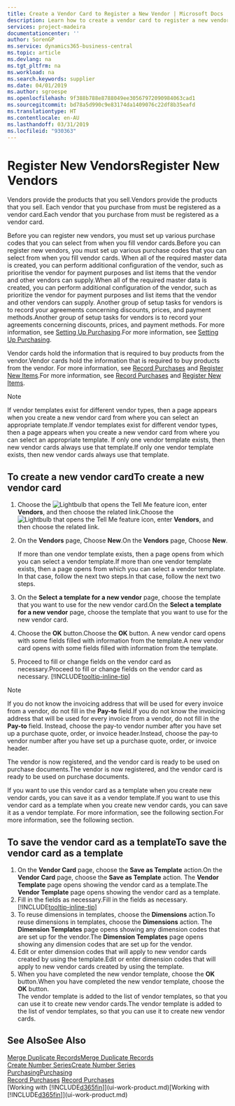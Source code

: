 ```yaml
---
title: Create a Vendor Card to Register a New Vendor | Microsoft Docs
description: Learn how to create a vendor card to register a new vendor or supplier.
services: project-madeira
documentationcenter: ''
author: SorenGP
ms.service: dynamics365-business-central
ms.topic: article
ms.devlang: na
ms.tgt_pltfrm: na
ms.workload: na
ms.search.keywords: supplier
ms.date: 04/01/2019
ms.author: sgroespe
ms.openlocfilehash: 9f388b788e8788049ee30567972090984063cad1
ms.sourcegitcommit: bd78a5d990c9e83174da1409076c22df8b35eafd
ms.translationtype: HT
ms.contentlocale: en-AU
ms.lasthandoff: 03/31/2019
ms.locfileid: "930363"
---
```

# <a name="register-new-vendors"></a><span data-ttu-id="4289f-103">Register New Vendors</span><span class="sxs-lookup"><span data-stu-id="4289f-103">Register New Vendors</span></span>
<span data-ttu-id="4289f-104">Vendors provide the products that you sell.</span><span class="sxs-lookup"><span data-stu-id="4289f-104">Vendors provide the products that you sell.</span></span> <span data-ttu-id="4289f-105">Each vendor that you purchase from must be registered as a vendor card.</span><span class="sxs-lookup"><span data-stu-id="4289f-105">Each vendor that you purchase from must be registered as a vendor card.</span></span>

<span data-ttu-id="4289f-106">Before you can register new vendors, you must set up various purchase codes that you can select from when you fill vendor cards.</span><span class="sxs-lookup"><span data-stu-id="4289f-106">Before you can register new vendors, you must set up various purchase codes that you can select from when you fill vendor cards.</span></span> <span data-ttu-id="4289f-107">When all of the required master data is created, you can perform additional configuration of the vendor, such as prioritise the vendor for payment purposes and list items that the vendor and other vendors can supply.</span><span class="sxs-lookup"><span data-stu-id="4289f-107">When all of the required master data is created, you can perform additional configuration of the vendor, such as prioritize the vendor for payment purposes and list items that the vendor and other vendors can supply.</span></span> <span data-ttu-id="4289f-108">Another group of setup tasks for vendors is to record your agreements concerning discounts, prices, and payment methods.</span><span class="sxs-lookup"><span data-stu-id="4289f-108">Another group of setup tasks for vendors is to record your agreements concerning discounts, prices, and payment methods.</span></span> <span data-ttu-id="4289f-109">For more information, see [Setting Up Purchasing](purchasing-setup-purchasing.md).</span><span class="sxs-lookup"><span data-stu-id="4289f-109">For more information, see [Setting Up Purchasing](purchasing-setup-purchasing.md).</span></span>

<span data-ttu-id="4289f-110">Vendor cards hold the information that is required to buy products from the vendor.</span><span class="sxs-lookup"><span data-stu-id="4289f-110">Vendor cards hold the information that is required to buy products from the vendor.</span></span> <span data-ttu-id="4289f-111">For more information, see [Record Purchases](purchasing-how-record-purchases.md) and [Register New Items](inventory-how-register-new-items.md).</span><span class="sxs-lookup"><span data-stu-id="4289f-111">For more information, see [Record Purchases](purchasing-how-record-purchases.md) and [Register New Items](inventory-how-register-new-items.md).</span></span>

> [!NOTE]  
>   <span data-ttu-id="4289f-112">If vendor templates exist for different vendor types, then a page appears when you create a new vendor card from where you can select an appropriate template.</span><span class="sxs-lookup"><span data-stu-id="4289f-112">If vendor templates exist for different vendor types, then a page appears when you create a new vendor card from where you can select an appropriate template.</span></span> <span data-ttu-id="4289f-113">If only one vendor template exists, then new vendor cards always use that template.</span><span class="sxs-lookup"><span data-stu-id="4289f-113">If only one vendor template exists, then new vendor cards always use that template.</span></span>

## <a name="to-create-a-new-vendor-card"></a><span data-ttu-id="4289f-114">To create a new vendor card</span><span class="sxs-lookup"><span data-stu-id="4289f-114">To create a new vendor card</span></span>
1. <span data-ttu-id="4289f-115">Choose the ![Lightbulb that opens the Tell Me feature](media/ui-search/search_small.png "Tell me what you want to do") icon, enter **Vendors**, and then choose the related link.</span><span class="sxs-lookup"><span data-stu-id="4289f-115">Choose the ![Lightbulb that opens the Tell Me feature](media/ui-search/search_small.png "Tell me what you want to do") icon, enter **Vendors**, and then choose the related link.</span></span>  
2. <span data-ttu-id="4289f-116">On the **Vendors** page, Choose **New**.</span><span class="sxs-lookup"><span data-stu-id="4289f-116">On the **Vendors** page, Choose **New**.</span></span>

    <span data-ttu-id="4289f-117">If more than one vendor template exists, then a page opens from which you can select a vendor template.</span><span class="sxs-lookup"><span data-stu-id="4289f-117">If more than one vendor template exists, then a page opens from which you can select a vendor template.</span></span> <span data-ttu-id="4289f-118">In that case, follow the next two steps.</span><span class="sxs-lookup"><span data-stu-id="4289f-118">In that case, follow the next two steps.</span></span>
3. <span data-ttu-id="4289f-119">On the **Select a template for a new vendor** page, choose the template that you want to use for the new vendor card.</span><span class="sxs-lookup"><span data-stu-id="4289f-119">On the **Select a template for a new vendor** page, choose the template that you want to use for the new vendor card.</span></span>
4. <span data-ttu-id="4289f-120">Choose the **OK** button.</span><span class="sxs-lookup"><span data-stu-id="4289f-120">Choose the **OK** button.</span></span> <span data-ttu-id="4289f-121">A new vendor card opens with some fields filled with information from the template.</span><span class="sxs-lookup"><span data-stu-id="4289f-121">A new vendor card opens with some fields filled with information from the template.</span></span>
5. <span data-ttu-id="4289f-122">Proceed to fill or change fields on the vendor card as necessary.</span><span class="sxs-lookup"><span data-stu-id="4289f-122">Proceed to fill or change fields on the vendor card as necessary.</span></span> [!INCLUDE[tooltip-inline-tip](includes/tooltip-inline-tip_md.md)]

> [!NOTE]  
>   <span data-ttu-id="4289f-123">If you do not know the invoicing address that will be used for every invoice from a vendor, do not fill in the **Pay-to** field.</span><span class="sxs-lookup"><span data-stu-id="4289f-123">If you do not know the invoicing address that will be used for every invoice from a vendor, do not fill in the **Pay-to** field.</span></span> <span data-ttu-id="4289f-124">Instead, choose the pay-to vendor number after you have set up a purchase quote, order, or invoice header.</span><span class="sxs-lookup"><span data-stu-id="4289f-124">Instead, choose the pay-to vendor number after you have set up a purchase quote, order, or invoice header.</span></span>

<span data-ttu-id="4289f-125">The vendor is now registered, and the vendor card is ready to be used on purchase documents.</span><span class="sxs-lookup"><span data-stu-id="4289f-125">The vendor is now registered, and the vendor card is ready to be used on purchase documents.</span></span>

<span data-ttu-id="4289f-126">If you want to use this vendor card as a template when you create new vendor cards, you can save it as a vendor template.</span><span class="sxs-lookup"><span data-stu-id="4289f-126">If you want to use this vendor card as a template when you create new vendor cards, you can save it as a vendor template.</span></span> <span data-ttu-id="4289f-127">For more information, see the following section.</span><span class="sxs-lookup"><span data-stu-id="4289f-127">For more information, see the following section.</span></span>

## <a name="to-save-the-vendor-card-as-a-template"></a><span data-ttu-id="4289f-128">To save the vendor card as a template</span><span class="sxs-lookup"><span data-stu-id="4289f-128">To save the vendor card as a template</span></span>
1. <span data-ttu-id="4289f-129">On the **Vendor Card** page, choose the **Save as Template** action.</span><span class="sxs-lookup"><span data-stu-id="4289f-129">On the **Vendor Card** page, choose the **Save as Template** action.</span></span> <span data-ttu-id="4289f-130">The **Vendor Template** page opens showing the vendor card as a template.</span><span class="sxs-lookup"><span data-stu-id="4289f-130">The **Vendor Template** page opens showing the vendor card as a template.</span></span>
2. <span data-ttu-id="4289f-131">Fill in the fields as necessary.</span><span class="sxs-lookup"><span data-stu-id="4289f-131">Fill in the fields as necessary.</span></span> [!INCLUDE[tooltip-inline-tip](includes/tooltip-inline-tip_md.md)]
3. <span data-ttu-id="4289f-132">To reuse dimensions in templates, choose the **Dimensions** action.</span><span class="sxs-lookup"><span data-stu-id="4289f-132">To reuse dimensions in templates, choose the **Dimensions** action.</span></span> <span data-ttu-id="4289f-133">The **Dimension Templates** page opens showing any dimension codes that are set up for the vendor.</span><span class="sxs-lookup"><span data-stu-id="4289f-133">The **Dimension Templates** page opens showing any dimension codes that are set up for the vendor.</span></span>
4. <span data-ttu-id="4289f-134">Edit or enter dimension codes that will apply to new vendor cards created by using the template.</span><span class="sxs-lookup"><span data-stu-id="4289f-134">Edit or enter dimension codes that will apply to new vendor cards created by using the template.</span></span>
5. <span data-ttu-id="4289f-135">When you have completed the new vendor template, choose the **OK** button.</span><span class="sxs-lookup"><span data-stu-id="4289f-135">When you have completed the new vendor template, choose the **OK** button.</span></span>  
   <span data-ttu-id="4289f-136">The vendor template is added to the list of vendor templates, so that you can use it to create new vendor cards.</span><span class="sxs-lookup"><span data-stu-id="4289f-136">The vendor template is added to the list of vendor templates, so that you can use it to create new vendor cards.</span></span>

## <a name="see-also"></a><span data-ttu-id="4289f-137">See Also</span><span class="sxs-lookup"><span data-stu-id="4289f-137">See Also</span></span>
[<span data-ttu-id="4289f-138">Merge Duplicate Records</span><span class="sxs-lookup"><span data-stu-id="4289f-138">Merge Duplicate Records</span></span>](sales-how-merge-duplicate-records.md)  
[<span data-ttu-id="4289f-139">Create Number Series</span><span class="sxs-lookup"><span data-stu-id="4289f-139">Create Number Series</span></span>](ui-create-number-series.md)  
[<span data-ttu-id="4289f-140">Purchasing</span><span class="sxs-lookup"><span data-stu-id="4289f-140">Purchasing</span></span>](purchasing-manage-purchasing.md)  
<span data-ttu-id="4289f-141">[Record Purchases](purchasing-how-record-purchases.md) </span><span class="sxs-lookup"><span data-stu-id="4289f-141">[Record Purchases](purchasing-how-record-purchases.md) </span></span>  
<span data-ttu-id="4289f-142">[Working with [!INCLUDE[d365fin](includes/d365fin_md.md)]](ui-work-product.md)</span><span class="sxs-lookup"><span data-stu-id="4289f-142">[Working with [!INCLUDE[d365fin](includes/d365fin_md.md)]](ui-work-product.md)</span></span>  
